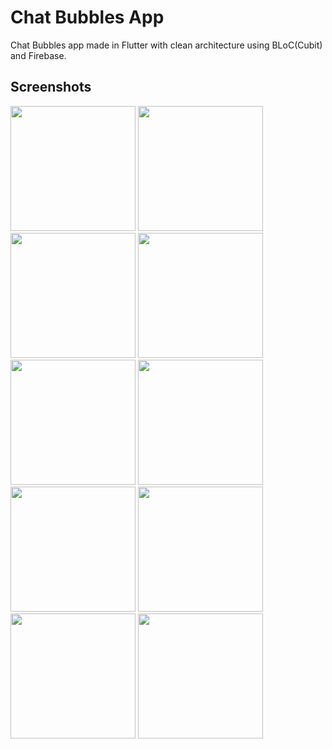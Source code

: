 
# Chat Bubbles App
Chat Bubbles app made in Flutter with clean architecture using BLoC(Cubit) and Firebase.

## Screenshots

<p>
    <img src="https://github.com/user-attachments/assets/3561fdd8-e8aa-4572-93c0-70bd8bbdac51" width="200" />
    <img src="https://github.com/user-attachments/assets/38dd0783-5934-49c9-9910-7ea08dd59b33" width="200" />
    <img src="https://github.com/user-attachments/assets/8b583775-f7d0-47fa-ae95-dfc1787db663" width="200" />
    <img src="https://github.com/user-attachments/assets/4984d8b6-815f-4438-9b4b-aa329b00ffb0" width="200" />
    <img src="https://github.com/user-attachments/assets/a2f6d9d6-7f0b-4ffd-8a34-eeebd37fd37b" width="200" />
    <img src="https://github.com/user-attachments/assets/464c37ed-5452-475c-a654-8722613d2027" width="200" />
   <img src="https://github.com/user-attachments/assets/b17e6a9b-f5e0-4d7d-ac6e-f28d86fa5fcc" width="200" />
   <img src="https://github.com/user-attachments/assets/fed479b2-6fff-43fa-a3ba-b51fefc6c06c" width="200" />
   <img src="https://github.com/user-attachments/assets/244d697e-c768-4630-b223-3c66811abbde" width="200" />
   <img src="https://github.com/user-attachments/assets/0d9c7d1f-9d2d-4f78-9cb0-e8098c414e91" width="200" />
   
   
</p>
